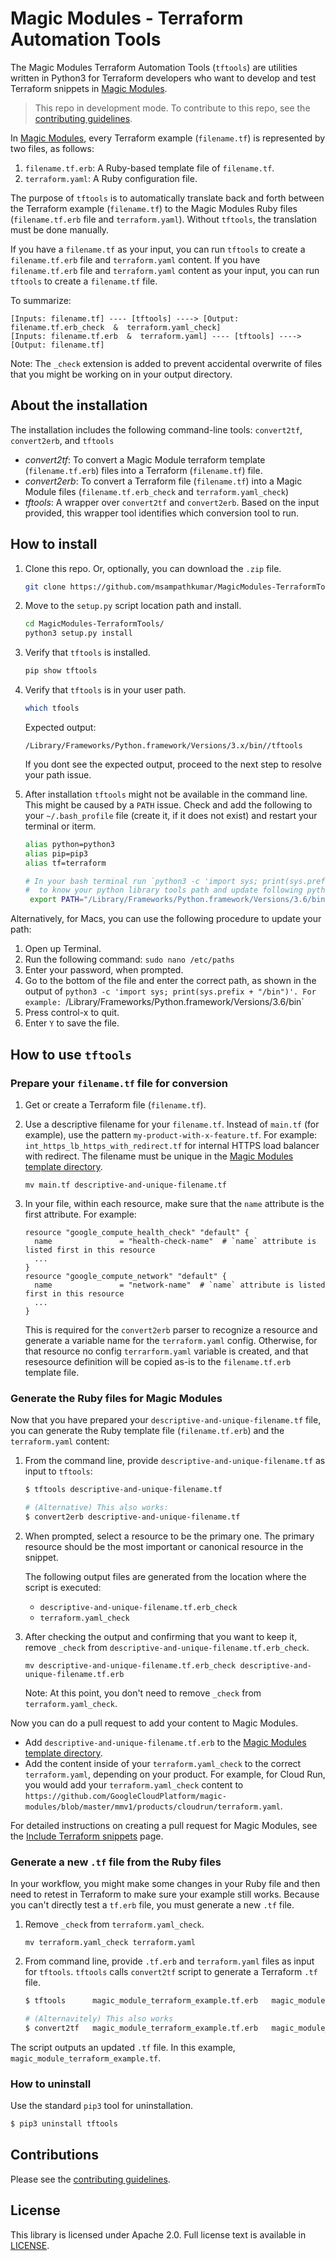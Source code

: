 # Magic Modules - Terraform Automation Tools

The Magic Modules Terraform Automation Tools (`tftools`) are utilities written in Python3 for Terraform developers who want to develop and test Terraform snippets in [Magic Modules](https://github.com/GoogleCloudPlatform/magic-modules).

> This repo in development mode. To contribute to this repo, see the [contributing guidelines](CONTRIBUTING.md).

In [Magic Modules](https://github.com/GoogleCloudPlatform/magic-modules), every Terraform example (`filename.tf`) is represented by two files, as follows:

1. `filename.tf.erb`: A Ruby-based template file of `filename.tf`.
2. `terraform.yaml`: A Ruby configuration file.

The purpose of `tftools` is to automatically translate back and forth between the Terraform example (`filename.tf`) to the Magic Modules Ruby files (`filename.tf.erb` file and `terraform.yaml`). Without `tftools`, the translation must be done manually.

If you have a `filename.tf` as your input, you can run `tftools` to create a `filename.tf.erb` file and `terraform.yaml` content.
If you have `filename.tf.erb` file and `terraform.yaml` content as your input, you can run `tftools` to create a `filename.tf` file.

To summarize:

```
[Inputs: filename.tf] ---- [tftools] ----> [Output: filename.tf.erb_check  &  terraform.yaml_check]
[Inputs: filename.tf.erb  &  terraform.yaml] ---- [tftools] ----> [Output: filename.tf]
```

Note: The `_check` extension is added to prevent accidental overwrite of files that you might be working on in your output directory.

## About the installation

The installation includes the following command-line tools: `convert2tf`,  `convert2erb`, and `tftools`

- _convert2tf_: To convert a Magic Module terraform template (`filename.tf.erb`) files into a Terraform (`filename.tf`) file.
- _convert2erb_: To convert a Terraform file (`filename.tf`) into a Magic Module files (`filename.tf.erb_check` and `terraform.yaml_check`)
- _tftools_: A wrapper over `convert2tf` and `convert2erb`. Based on the input provided, this wrapper tool identifies which conversion tool to run.

## How to install

1. Clone this repo. Or, optionally, you can download the `.zip` file.

   ```bash
   git clone https://github.com/msampathkumar/MagicModules-TerraformTools.git
   ```

1. Move to the `setup.py` script location path and install.

   ```bash
   cd MagicModules-TerraformTools/
   python3 setup.py install
   ```

1. Verify that `tftools` is installed.

   ```bash
   pip show tftools
   ```

1. Verify that `tftools` is in your user path.

   ```bash
   which tfools
   ```
  
   Expected output:
  
   ```
   /Library/Frameworks/Python.framework/Versions/3.x/bin//tftools
   ```
  
   If you dont see the expected output, proceed to the next step to resolve your path issue.

1. After installation `tftools` might not be available in the command line. This might be caused by a `PATH` issue. Check and add the following to your `~/.bash_profile` file (create it, if it does not exist) and restart your terminal or iterm.

   ```bash
   alias python=python3
   alias pip=pip3
   alias tf=terraform

   # In your bash terminal run `python3 -c 'import sys; print(sys.prefix + "/bin")'`
   #  to know your python library tools path and update following python path accordingly.
    export PATH="/Library/Frameworks/Python.framework/Versions/3.6/bin":$PATH. # Change to the version shown in 
   ```
  
  Alternatively, for Macs, you can use the following procedure to update your path:
  
  1. Open up Terminal.
  1. Run the following command: `sudo nano /etc/paths`
  1. Enter your password, when prompted.
  1. Go to the bottom of the file and enter the correct path, as shown in the output of `python3 -c 'import sys; print(sys.prefix + "/bin")'. For example: `/Library/Frameworks/Python.framework/Versions/3.6/bin`
  1. Press control-x to quit.
  1. Enter `Y` to save the file.

## How to use `tftools`

### Prepare your `filename.tf` file for conversion

1. Get or create a Terraform file (`filename.tf`).
1. Use a descriptive filename for your `filename.tf`. Instead of `main.tf` (for example), use the pattern `my-product-with-x-feature.tf`. For example:   `int_https_lb_https_with_redirect.tf` for internal HTTPS load balancer with redirect. The filename must be unique in the [Magic Modules template directory](https://github.com/GoogleCloudPlatform/magic-modules/tree/master/mmv1/templates/terraform/examples).

   ```
   mv main.tf descriptive-and-unique-filename.tf
   ```
   
1. In your file, within each resource, make sure that the `name` attribute is the first attribute. For example:

   ```
   resource "google_compute_health_check" "default" {
     name               = "health-check-name"  # `name` attribute is listed first in this resource
     ...
   }
   resource "google_compute_network" "default" {
     name               = "network-name"  # `name` attribute is listed first in this resource
     ...
   }
   ```
 
   This is required for the `convert2erb` parser to recognize a resource and generate a variable name for the `terraform.yaml` config. Otherwise, for that resource no config `terrarform.yaml` variable is created, and that resesource definition will be copied as-is to the `filename.tf.erb` template file.

### Generate the Ruby files for Magic Modules

Now that you have prepared your `descriptive-and-unique-filename.tf` file, you can generate the Ruby template file (`filename.tf.erb`) and the `terraform.yaml` content:

1. From the command line, provide `descriptive-and-unique-filename.tf` as input to `tftools`:

   ```bash
   $ tftools descriptive-and-unique-filename.tf

   # (Alternative) This also works:
   $ convert2erb descriptive-and-unique-filename.tf
   ```
    
1. When prompted, select a resource to be the primary one. The primary resource should be the most important or canonical resource in the snippet.
  
    The following output files are generated from the location where the script is executed:

    * `descriptive-and-unique-filename.tf.erb_check`
    * `terraform.yaml_check`

1. After checking the output and confirming that you want to keep it, remove `_check` from `descriptive-and-unique-filename.tf.erb_check`.

   ```
   mv descriptive-and-unique-filename.tf.erb_check descriptive-and-unique-filename.tf.erb
   ```
   
   Note: At this point, you don't need to remove `_check` from `terraform.yaml_check`.

Now you can do a pull request to add your content to Magic Modules.

* Add `descriptive-and-unique-filename.tf.erb` to the [Magic Modules template directory](https://github.com/GoogleCloudPlatform/magic-modules/tree/master/mmv1/templates/terraform/examples).
* Add the content inside of your `terraform.yaml_check` to the correct `terraform.yaml`, depending on your product. For example, for Cloud Run, you would add your `terraform.yaml_check` content to `https://github.com/GoogleCloudPlatform/magic-modules/blob/master/mmv1/products/cloudrun/terraform.yaml`.

For detailed instructions on creating a pull request for Magic Modules, see the [Include Terraform snippets](https://cloud.google.com/guides/authoring/terraform-snippets) page.

### Generate a new `.tf` file from the Ruby files

In your workflow, you might make some changes in your Ruby file and then need to retest in Terraform to make sure your example still works. Because you can't directly test a `tf.erb` file, you must generate a new `.tf` file.

1. Remove `_check` from `terraform.yaml_check`.

   ```
   mv terraform.yaml_check terraform.yaml
   ```
   
1. From command line, provide `.tf.erb` and `terraform.yaml` files as input for `tftools`. `tftools` calls `convert2tf` script to generate a Terraform `.tf` file.

   ```bash
   $ tftools      magic_module_terraform_example.tf.erb   magic_module_terraform.yaml

   # (Alternavitely) This also works
   $ convert2tf   magic_module_terraform_example.tf.erb   magic_module_terraform.yaml
   ```
  
  The script outputs an updated `.tf` file. In this example, `magic_module_terraform_example.tf`.

### How to uninstall

Use the standard `pip3` tool for uninstallation.

```bash
$ pip3 uninstall tftools
```

## Contributions

Please see the [contributing guidelines](CONTRIBUTING.md).

## License

This library is licensed under Apache 2.0. Full license text is available in [LICENSE](LICENSE).
